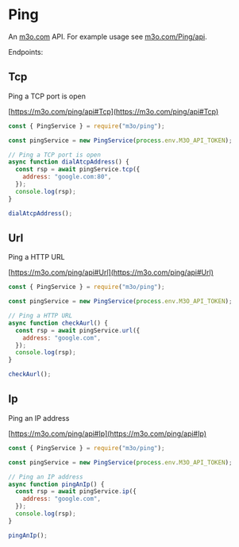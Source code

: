 # Ping

An [m3o.com](https://m3o.com) API. For example usage see [m3o.com/Ping/api](https://m3o.com/Ping/api).

Endpoints:

## Tcp

Ping a TCP port is open

[https://m3o.com/ping/api#Tcp](https://m3o.com/ping/api#Tcp)

```js
const { PingService } = require("m3o/ping");

const pingService = new PingService(process.env.M3O_API_TOKEN);

// Ping a TCP port is open
async function dialAtcpAddress() {
  const rsp = await pingService.tcp({
    address: "google.com:80",
  });
  console.log(rsp);
}

dialAtcpAddress();
```

## Url

Ping a HTTP URL

[https://m3o.com/ping/api#Url](https://m3o.com/ping/api#Url)

```js
const { PingService } = require("m3o/ping");

const pingService = new PingService(process.env.M3O_API_TOKEN);

// Ping a HTTP URL
async function checkAurl() {
  const rsp = await pingService.url({
    address: "google.com",
  });
  console.log(rsp);
}

checkAurl();
```

## Ip

Ping an IP address

[https://m3o.com/ping/api#Ip](https://m3o.com/ping/api#Ip)

```js
const { PingService } = require("m3o/ping");

const pingService = new PingService(process.env.M3O_API_TOKEN);

// Ping an IP address
async function pingAnIp() {
  const rsp = await pingService.ip({
    address: "google.com",
  });
  console.log(rsp);
}

pingAnIp();
```
